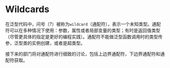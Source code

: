 # Wildcards

在泛型代码中，问号（?）被称为`wildcard`（通配符），表示一个未知类型。通配符可以在多种情况下使用：参数，属性或者局部变量的类型；有时是返回值类型（尽管更具体的指定是更好的编程实践）。通配符不能做泛型函数调用时的类型传参，泛型类的实例创建，或者是超类型。

接下来的部门将对通配符进行细致的讨论，包括上边界通配符，下边界通配符和通配符获取。

